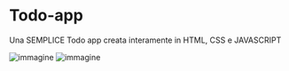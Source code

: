# Todo-app
Una SEMPLICE Todo app creata interamente in HTML, CSS e JAVASCRIPT

![immagine](https://user-images.githubusercontent.com/76716235/209197065-52d1ea24-d889-4d95-ba68-0d7b3deae424.png)
![immagine](https://user-images.githubusercontent.com/76716235/209197119-c2ed75e5-7bda-4c92-9f03-0b33b16afde4.png)
